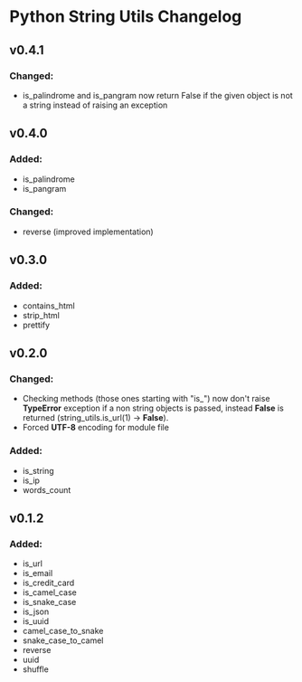 # Python String Utils Changelog

## v0.4.1

### Changed:
- is_palindrome and is_pangram now return False if the given object is not a string instead of raising an exception


## v0.4.0

### Added:

- is_palindrome
- is_pangram

### Changed:

- reverse (improved implementation)

## v0.3.0

### Added:

- contains_html
- strip_html
- prettify


## v0.2.0

### Changed:

- Checking methods (those ones starting with "is_") now don't raise **TypeError** exception
if a non string objects is passed, instead **False** is returned (string_utils.is_url(1) -> **False**).
- Forced **UTF-8** encoding for module file 

### Added:

- is_string
- is_ip
- words_count


## v0.1.2

### Added:

- is_url
- is_email
- is_credit_card
- is_camel_case
- is_snake_case
- is_json
- is_uuid
- camel_case_to_snake
- snake_case_to_camel
- reverse
- uuid
- shuffle
